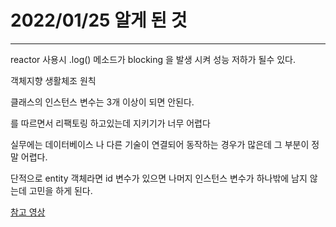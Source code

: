 # 2022/01/25 알게 된 것

---

reactor 사용시 .log() 메소드가 blocking 을 발생 시켜 성능 저하가 될수 있다.

객체지향 생활체조 원칙

클래스의 인스턴스 변수는 3개 이상이 되면 안된다.

를 따르면서 리팩토링 하고있는데 지키기가 너무 어렵다

실무에는 데이터베이스 나 다른 기술이 연결되어 동작하는 경우가 많은데 그 부분이 정말 어렵다.

단적으로 entity 객체라면 id 변수가 있으면 나머지 인스턴스 변수가 하나밖에 남지 않는데 고민을 하게 된다. 


[참고 영상](https://youtu.be/I0zMm6wIbRI)